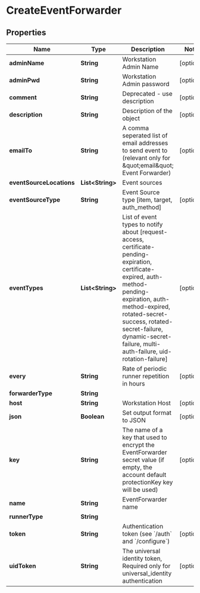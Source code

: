 

# CreateEventForwarder


## Properties

Name | Type | Description | Notes
------------ | ------------- | ------------- | -------------
**adminName** | **String** | Workstation Admin Name |  [optional]
**adminPwd** | **String** | Workstation Admin password |  [optional]
**comment** | **String** | Deprecated - use description |  [optional]
**description** | **String** | Description of the object |  [optional]
**emailTo** | **String** | A comma seperated list of email addresses to send event to (relevant only for \&quot;email\&quot; Event Forwarder) |  [optional]
**eventSourceLocations** | **List&lt;String&gt;** | Event sources | 
**eventSourceType** | **String** | Event Source type [item, target, auth_method] |  [optional]
**eventTypes** | **List&lt;String&gt;** | List of event types to notify about [request-access, certificate-pending-expiration, certificate-expired, auth-method-pending-expiration, auth-method-expired, rotated-secret-success, rotated-secret-failure, dynamic-secret-failure, multi-auth-failure, uid-rotation-failure] |  [optional]
**every** | **String** | Rate of periodic runner repetition in hours |  [optional]
**forwarderType** | **String** |  | 
**host** | **String** | Workstation Host |  [optional]
**json** | **Boolean** | Set output format to JSON |  [optional]
**key** | **String** | The name of a key that used to encrypt the EventForwarder secret value (if empty, the account default protectionKey key will be used) |  [optional]
**name** | **String** | EventForwarder name | 
**runnerType** | **String** |  | 
**token** | **String** | Authentication token (see &#x60;/auth&#x60; and &#x60;/configure&#x60;) |  [optional]
**uidToken** | **String** | The universal identity token, Required only for universal_identity authentication |  [optional]



